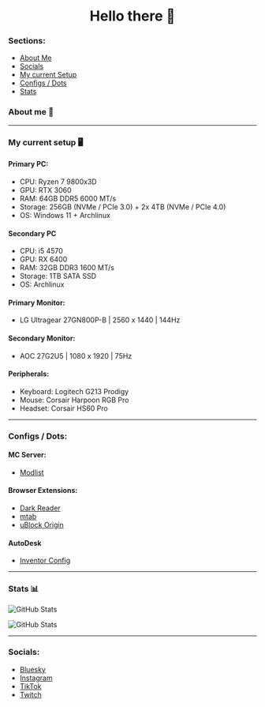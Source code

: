 <h1 align="center">Hello there 👋</h1>

### Sections:
- [About Me](#about-me-)
- [Socials](#socials)
- [My current Setup](#my-current-setup-%EF%B8%8F)
- [Configs / Dots](#configs--dots)
- [Stats](#stats-)

### About me 👤

___
### My current setup 🖥️

#### Primary PC:
- CPU: Ryzen 7 9800x3D
- GPU: RTX 3060
- RAM: 64GB DDR5 6000 MT/s
- Storage: 256GB (NVMe / PCIe 3.0) + 2x 4TB (NVMe / PCIe 4.0)
- OS: Windows 11 + Archlinux

#### Secondary PC
- CPU: i5 4570
- GPU: RX 6400
- RAM: 32GB DDR3 1600 MT/s
- Storage: 1TB SATA SSD
- OS: Archlinux

#### Primary Monitor:
- LG Ultragear 27GN800P-B | 2560 x 1440 | 144Hz
#### Secondary Monitor:
- AOC 27G2U5 | 1080 x 1920 | 75Hz

#### Peripherals:
- Keyboard: Logitech G213 Prodigy
- Mouse: Corsair Harpoon RGB Pro
- Headset: Corsair HS60 Pro
___
### Configs / Dots:

#### MC Server:
- [Modlist](MC_Server/ServerREADME.md)

#### Browser Extensions:
- [Dark Reader](configs/BrowserExtensions/DarkReader)
- [mtab](configs/BrowserExtensions/mtab)
- [uBlock Origin](configs/BrowserExtensions/uBlockOrigin)

#### AutoDesk
- [Inventor Config](configs/AutoDesk)

___
### Stats 📊

![GitHub Stats](https://github-readme-stats.vercel.app/api?username=hayden-xyz&show_icons=true&hide_border=true&count_private=true&bg_color=24273a&title_color=c6a0f6&icon_color=c6a0f6&text_color=cad3f5)

![GitHub Stats](https://github-readme-stats.vercel.app/api/top-langs/?username=hayden-xyz&show_icons=true&hide_border=true&layout=compact&bg_color=24273a&title_color=c6a0f6&icon_color=c6a0f6&text_color=cad3f5)

___
### Socials: 
- [Bluesky](https://bsky.app/profile/hayden-161.bsky.social)
- [Instagram](https://www.instagram.com/_hayden.161)
- [TikTok](https://www.tiktok.com/@_henri.161)
- [Twitch](https://www.twitch.tv/noobiedevx)
